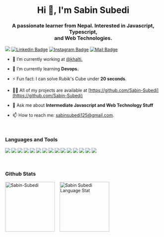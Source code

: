 <h1 align="center">Hi 👋, I'm Sabin Subedi</h1>
<h3 align="center">A passionate learner from Nepal. Interested in Javascript, Typescript, <br /> and Web Technologies.</h3>

![](https://komarev.com/ghpvc/?username=Sabin-Subedi&label=Profile%20views&color=0e75b6&style=flat)
[![Linkedin
Badge](https://img.shields.io/badge/-SabinSubedi-informational?style=flat&labelColor=0e76a8&logo=linkedin&logoColor=white)](https://www.linkedin.com/in/sabin-subedi-69517519a/)
[![Instagram
Badge](https://img.shields.io/badge/-sabinsubedi87-ff69b4?style=flat&labelColor=e84393&logo=instagram&logoColor=white)](https://www.instagram.com/sabin_subedi87/)
[![Mail
Badge](https://img.shields.io/badge/-sabin%20subedi-red?style=flat&labelColor=c0392b&logo=gmail&logoColor=white)](mailto:sabinsubedi125@gmail.com)

<!-- TODO: Add last video link -->

- 🔭 I’m currently working at [@khalti.](https://www.linkedin.com/company/khalti-digital-wallet/mycompany/)

- 🌱 I’m currently learning **Devops.**
- ⚡ Fun fact: I can solve Rubik's Cube under **20 seconds**.

- 👨‍💻 All of my projects are available at [https://github.com/Sabin-Subedi](https://github.com/Sabin-Subedi)

- 💬 Ask me about **Intermediate Javascript and Web Technology Stuff**

- 📫 How to reach me: sabinsubedi125@gmail.com.

<br />

### Languages and Tools

![](https://img.shields.io/badge/HTML5-E34F26?style=for-the-badge&logo=html5&logoColor=white)
![](https://img.shields.io/badge/CSS3-1572B6?style=for-the-badge&logo=css3&logoColor=white)
![](https://img.shields.io/badge/JavaScript-F7DF1E?style=for-the-badge&logo=javascript&logoColor=black)
![](https://img.shields.io/badge/TypeScript-007ACC?style=for-the-badge&logo=typescript&logoColor=white)
![](https://img.shields.io/badge/Python-306998?style=for-the-badge&logo=python&logoColor=white)
![](https://img.shields.io/badge/MONGODB-00EF8M?style=for-the-badge&logo=mongodb&logoColor=white)
![](https://img.shields.io/badge/GitHub_Actions-2088FF?style=for-the-badge&logo=github-actions&logoColor=white)
![](https://img.shields.io/badge/VUEJS-42b883?style=for-the-badge&logo=vuedotjs&logoColor=white)
![](https://img.shields.io/badge/NUXTJS-42b883?style=for-the-badge&logo=vued=nuxt&logoColor=white)
![](https://img.shields.io/badge/Node.js-339933?style=for-the-badge&logo=nodedotjs&logoColor=white)
![](https://img.shields.io/badge/ReactJS-20232A?style=for-the-badge&logo=react&logoColor=)
![](https://img.shields.io/badge/-nextjs-000?style=for-the-badge&logo=nextdotjs&&logoColor=white)
![](https://img.shields.io/badge/React_Native-20232A?style=for-the-badge&logo=react&logoColor=)
![](https://img.shields.io/badge/Git-F05032?style=for-the-badge&logo=git&logoColor=white)
![](https://img.shields.io/badge/Docker-0db7ed?style=for-the-badge&logo=docker&logoColor=fff)

<br />

### Github Stats
<!-- 
![Ipenywis's github
stats](https://github-readme-stats.vercel.app/api?username=Sabin-Subedi&count_private=true&theme=tokyonight) -->

<div>
<img align="center" height="160em" src="https://github-readme-streak-stats.herokuapp.com/?user=Sabin-Subedi&theme=tokyonight" alt="Sabin-Subedi" />
&nbsp;&nbsp;
<img align="center" height="160em" src="https://github-readme-stats.vercel.app/api/top-langs/?username=Sabin-Subedi&layout=compact" alt="Sabin Subedi Language Stat" />
</div>

